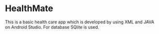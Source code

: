 # HealthMate
This is a basic health care app which is developed by using XML and JAVA on Android Studio. For database SQlite is used.

